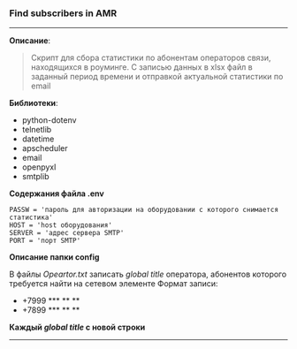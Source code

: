 ### Find subscribers in AMR
---

__Описание__:
> Скрипт для сбора статистики по абонентам операторов связи, находящихся в роуминге. С записью данных в xlsx файл в заданный период времени и отправкой актуальной статистики по email 

__Библиотеки__:
* python-dotenv
* telnetlib
* datetime
* apscheduler
* email
* openpyxl
* smtplib

__Содержания файла .env__
```USER = 'логин для авторизации на оборудовании с которого снимается статистика'
PASSW = 'пароль для авторизации на оборудовании с которого снимается статистика'
HOST = 'host оборудования'
SERVER = 'адрес сервера SMTP'
PORT = 'порт SMTP'
```
__Описание папки config__

В файлы _Opeartor.txt_ записать _global title_ оператора, абонентов которого требуется найти на сетевом элементе 
Формат записи:
* +7999 *** ** **
* +7899 *** ** **

__Каждый  _global title_ с новой строки__

---